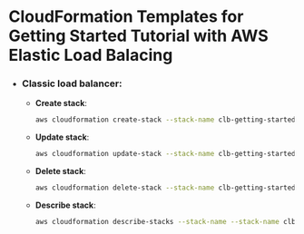 # CloudFormation Templates for Getting Started Tutorial with AWS Elastic Load Balacing
- ### Classic load balancer: 
  
  - **Create stack**:
    ```bash
    aws cloudformation create-stack --stack-name clb-getting-started --template-body file://classic-elb.yaml --parameters ParameterKey=KeyName,ParameterValue=<existing-ec2-key-pair-name>
    ```

  - **Update stack**:
    ```bash
    aws cloudformation update-stack --stack-name clb-getting-started --template-body file://classic-elb.yaml --parameters ParameterKey=KeyName,ParameterValue=<existing-ec2-key-pair-name>
    ```

  - **Delete stack**:
    ```bash
    aws cloudformation delete-stack --stack-name clb-getting-started
    ```

  - **Describe stack**:
    ```bash
    aws cloudformation describe-stacks --stack-name --stack-name clb-getting-started
    ```